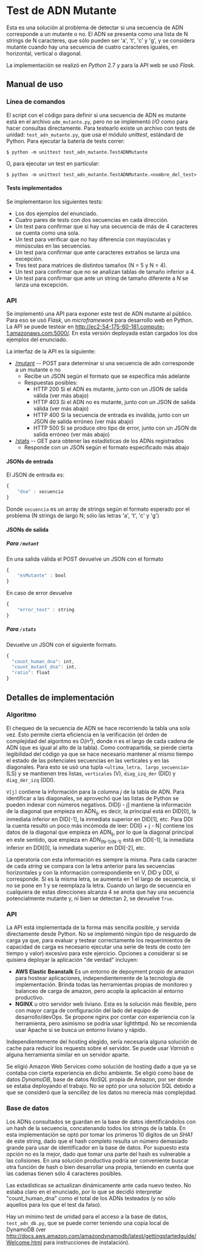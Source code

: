 # Test de ADN Mutante 

Esta es una solución al problema de detectar si una secuencia de ADN corresponde a un mutante o no.  El ADN se presenta como una lista de N strings de N caracteres, que sólo pueden ser 'a', 't', 'c' y 'g', y se considera mutante cuando hay una secuencia de cuatro caracteres iguales, en horizontal, vertical o diagonal.

La implementación se realizó en *Python* 2.7 y para la API web se usó *Flask*.


## Manual de uso
### Línea de comandos
El script con el código para definir si una secuencia de ADN es mutante está en el archivo `adm_mutante.py`, pero no se implementó *I/O* como para hacer consultas directamente.  Para testearlo existe un archivo con tests de unidad: `test_adn_mutante.py`, que usa el módulo *unittest*, estándard de Python.  Para ejecutar la batería de tests correr:

```
$ python -m unittest test_adn_mutante.TestADNMutante
```

O, para ejecutar un test en particular:

```
$ python -m unittest test_adn_mutante.TestADNMutante.<nombre_del_test>
```

#### Tests implementados
Se implementaron los siguientes tests:

* Los dos ejemplos del enunciado.
* Cuatro pares de tests con dos secuencias en cada dirección.
* Un test para confirmar que si hay una secuencia de más de 4 caracteres se cuenta como una sola.
* Un test para verificar que no hay diferencia con mayúsculas y minúsculas en las secuencias.
* Un test para confirmar que ante caracteres extraños se lanza una excepción.
* Tres test para matrices de distintos tamaños (N = 5 y N = 4).
* Un test para confirmar que no se analizan tablas de tamaño inferior a 4.
* Un test para confirmar que ante un string de tamaño diferente a N se lanza una excepción.

### API
Se implementó una API para exponer este test de ADN mutante al público.  Para eso se usó *Flask*, un *microframework* para desarrollo web en Python. La API se puede testear en http://ec2-54-175-60-181.compute-1.amazonaws.com:5000/. En esta versión deployada están cargados los dos ejemplos del enunciado.

La interfaz de la API es la siguiente:

* [/mutant](http://ec2-54-175-60-181.compute-1.amazonaws.com:5000/mutant) -- POST para determinar si una secuencia de adn corresponde a un mutante o no 
  + Recibe un JSON según el formato que se especifica más adelante
  + Respuestas posibles:
    * HTTP 200 Si el ADN es mutante, junto con un JSON de salida válida (ver más abajo)
    * HTTP 403 Si el ADN no es mutante, junto con un JSON de salida válida (ver más abajo)
    * HTTP 400 Si la secuencia de entrada es inválida, junto con un JSON de salida erróneo (ver más abajo)
    * HTTP 500 Si se produce otro tipo de error, junto con un JSON de salida erróneo (ver más abajo)
* [/stats](http://ec2-54-175-60-181.compute-1.amazonaws.com:5000/stats) -- GET para obtener las estadísticas de los ADNs registrados
  + Responde con un JSON según el formato especificado más abajo

#### JSONs de entrada
El JSON de entrada es:

```javascript
{
	"dna" : secuencia
}
```

Donde `secuencia` es un array de strings según el formato esperado por el problema (N strings de largo N; sólo las letras 'a', 't', 'c' y 'g')

#### JSONs de salida

##### Para `/mutant`
En una salida válida el POST devuelve un JSON con el formato

```javascript
{
	"esMutante" : bool
}
```

En caso de error devuelve 
```javascript
{
	"error_text" : string
}
```

##### Para `/stats`
Devuelve un JSON con el siguiente formato.

```javascript
{
  "count_human_dna": int, 
  "count_mutant_dna": int, 
  "ratio": float
}
```

## Detalles de implementación

### Algoritmo
El chequeo de la secuencia de ADN se hace recorriendo la tabla una sola vez.  Esto permite cierta eficiencia en la verificación (el órden de complejidad del algoritmo es *O(n²)*, donde *n* es el largo de cada cadena de ADN (que es igual al alto de la tabla).  Como contrapartida, se pierde cierta legibilidad del código ya que se hace necesario mantener al mismo tiempo el estado de las potenciales secuencias en las verticales y en las diagonales.  Para esto se usó una tupla `<ultima_letra, largo_secuencia>` (LS) y se mantienen tres listas, `verticales` (V), `diag_izq_der` (DID) y `diag_der_izq` (DDI).

`V[j]` contiene la información para la columna *j* de la tabla de ADN.  Para identificar a las diagonales, se aprovechó que las listas de Python se pueden indexar con números negativos.  DID[i - j] mantiene la información de la diagonal que empieza en ADN<sub>ij</sub>, es decir, la principal está en DID[0], la inmediata inferior en DID[-1], la inmediata superior en DID[1], etc.  Para DDI la cuenta resultó un poco más incómoda de leer: DDI[i + j - N] contiene los datos de la diagonal que empieza en ADN<sub>ij</sub>, por lo que la diagonal principal en este sentido, que empieza en ADN<sub>(N-1)(N-1)</sub> está en DDI[-1], la inmediata inferior en DDI[0], la inmediata superior en DDI[-2], etc.

La operatoria con esta información es siempre la misma.  Para cada caracter de cada *string* se compara con la letra anterior para las secuencias horizontales y con la información correspondiente en V, DID y DDI, si corresponde.  Si es la misma letra, se aumenta en 1 el largo de secuencia, si no se pone en 1 y se reemplaza la letra.  Cuando un largo de secuencia en cualquiera de estas direcciones alcanza 4 se anota que hay una secuencia potencialmente mutante y, ni bien se detectan 2, se devuelve `True`.

### API
La API está implementada de la forma más sencilla posible, y servida directamente desde Python.  No se implementó ningún tipo de resguardo de carga ya que, para evaluar y testear correctamente los requerimientos de capacidad de carga es necesario ejecutar una serie de tests de costo (en tiempo y valor) excesivo para este ejercicio.  Opciones a considerar si se quisiera deployar la aplicación "de verdad" incluyen:

* **AWS Elastic Beanstalk** Es un entorno de depoyment propio de amazon para hostear aplicaciones, independientemente de la tecnología de implementación.  Brinda todas las herramientas propias de monitoreo y balanceo de carga de amazon, pero acopla la aplicación al entorno productivo.
* **NGINX** u otro servidor web liviano.  Esta es la solución más flexible, pero con mayor carga de configuración del lado del equipo de desarrollo/devOps.  Se propone nginx por contar con experiencia con la herramienta, pero asimismo se podría usar lighthttpd. No se recomienda usar Apache si se busca un entorno liviano y rápido.

Independientemente del hosting elegido, sería necesaria alguna solución de cache para reducir los requests sobre el servidor.  Se puede usar *Varnish* o alguna herramienta similar en un servidor aparte.


Se eligió Amazon Web Services como solución de hosting dado a que ya se contaba con cierta experiencia en dicho ambiente.  Se eligió como base de datos *DynamoDB*, base de datos *NoSQL* propia de Amazon, por ser donde se estaba deployando el trabajo.  No se optó por una solución SQL debido a que se consideró que la sencillez de los datos no merecía más complejidad.

### Base de datos
Los ADNs consultados se guardan en la base de datos identificándolos con un hash de la secuencia, concatenando todos los strings de la tabla.  En esta implementación se optó por tomar los primeros 10 dígitos de un *SHA1* de este string, dado que el hash completo resulta un número demasiado grande para usar de identificador en la base de datos.  Por supuesto esta opción no es la mejor, dado que tomar una parte del hash es vulnerable a las colisiones.  En una solución productiva podría ser conveniente buscar otra función de hash o bien desarrollar una propia, teniendo en cuenta que las cadenas tienen sólo 4 caracteres posibles.

Las estadísticas se actualizan dinámicamente ante cada nuevo testeo.  No estaba claro en el enunciado, por lo que se decidió interpretar "count_human_dna" como el total de los ADNs testeados (y no sólo aquellos para los que el test da falso).

Hay un mínimo test de unidad para el acceso a la base de datos, `test_adn_db.py`, que se puede correr teniendo una copia local de DynamoDB (ver http://docs.aws.amazon.com/amazondynamodb/latest/gettingstartedguide/Welcome.html para instrucciones de instalación).

